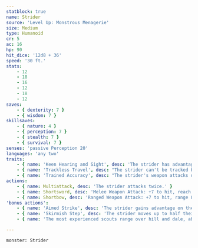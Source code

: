 ```yaml
---
statblock: true
name: Strider
source: 'Level Up: Monstrous Menagerie'
size: Medium
type: Humanoid
cr: 5
ac: 16
hp: 90
hit_dice: '12d8 + 36'
speed: '30 ft.'
stats:
    - 12
    - 18
    - 16
    - 12
    - 18
    - 12
saves:
    - { dexterity: 7 }
    - { wisdom: 7 }
skillsaves:
    - { nature: 4 }
    - { perception: 7 }
    - { stealth: 7 }
    - { survival: 7 }
senses: 'passive Perception 20'
languages: 'any two'
traits:
    - { name: 'Keen Hearing and Sight', desc: 'The strider has advantage on Perception checks that rely on hearing or sight.' }
    - { name: 'Trackless Travel', desc: "The strider can't be tracked by nonmagical means." }
    - { name: 'Trained Accuracy', desc: "The strider's weapon attacks deal an extra 7 (2d6) damage (included below)." }
actions:
    - { name: Multiattack, desc: 'The strider attacks twice.' }
    - { name: Shortsword, desc: 'Melee Weapon Attack: +7 to hit, reach 5 ft., one target. Hit: 14 (3d6 + 4) piercing damage.' }
    - { name: Shortbow, desc: 'Ranged Weapon Attack: +7 to hit, range 80/320 ft., one target. Hit: 14 (3d6 + 4) piercing damage.' }
'bonus actions':
    - { name: 'Aimed Strike', desc: 'The strider gains advantage on their next attack made before the end of their turn.' }
    - { name: 'Skirmish Step', desc: 'The strider moves up to half their Speed without provoking opportunity attacks.' }
    - { name: 'The most experienced scouts range over hill and dale, able to survive in the trackless wilderness', desc: 'Some striders protect settled folks, while others seek to avoid them.' }

---
```

```statblock
monster: Strider
```
